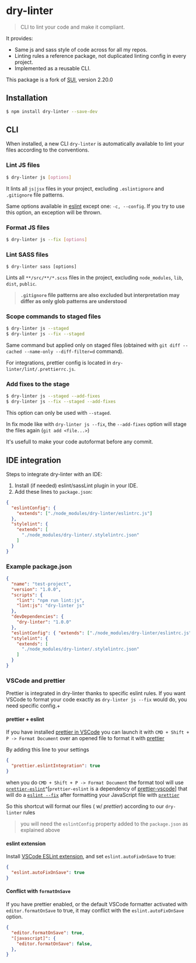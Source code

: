 # dry-linter

> CLI to lint your code and make it compliant.

It provides:

* Same js and sass style of code across for all my repos.
* Linting rules a reference package, not duplicated linting config in every project.
* Implemented as a reusable CLI.

This package is a fork of [SUI](https://github.com/SUI-Components/sui/blob/master/packages/sui-lint), version 2.20.0

## Installation

```sh
$ npm install dry-linter --save-dev
```

## CLI

When installed, a new CLI `dry-linter` is automatically available to lint your files according to the conventions.

### Lint JS files

```sh
$ dry-linter js [options]
```

It lints all `js|jsx` files in your project, excluding `.eslintignore` and `.gitignore` file patterns.

Same options available in [eslint](https://eslint.org/docs/user-guide/command-line-interface) except one: `-c, --config`. If you try to use this option, an exception will be thrown.



### Format JS files

```sh
$ dry-linter js --fix [options]
```

### Lint SASS files

```
$ dry-linter sass [options]
```

Lints all `**/src/**/*.scss` files in the project, excluding `node_modules`, `lib`, `dist`, `public`.

> **`.gitignore` file patterns are also excluded but interpretation may differ as only glob patterns are understood**

### Scope commands to staged files

```sh
$ dry-linter js --staged
$ dry-linter js --fix --staged
```

Same command but applied only on staged files (obtained with `git diff --cached --name-only --diff-filter=d` command).

For integrations, prettier config is located in `dry-linter/lint/.prettierrc.js`.

### Add fixes to the stage

```sh
$ dry-linter js --staged --add-fixes
$ dry-linter js --fix --staged --add-fixes
```

This option can only be used with `--staged`.

In fix mode like with `dry-linter js --fix`, the `--add-fixes` option will stage the files again (`git add <file...>`)

It's usefull to make your code autoformat before any commit.

## IDE integration

Steps to integrate dry-linter with an IDE:

1.  Install (if needed) eslint/sassLint plugin in your IDE.
2.  Add these lines to `package.json`:

```json
{
  "eslintConfig": {
    "extends": ["./node_modules/dry-linter/eslintrc.js"]
  },
  "stylelint": {
    "extends": [
      "./node_modules/dry-linter/.stylelintrc.json"
    ]
  }
}
```

### Example package.json

```json
{
  "name": "test-project",
  "version": "1.0.0",
  "scripts": {
    "lint": "npm run lint:js",
    "lint:js": "dry-linter js"
  },
  "devDependencies": {
    "dry-linter": "1.0.0"
  },
  "eslintConfig": { "extends": ["./node_modules/dry-linter/eslintrc.js"] },
  "stylelint": {
    "extends": [
      "./node_modules/dry-linter/.stylelintrc.json"
    ]
  }
}
```

### VSCode and prettier

Prettier is integrated in dry-linter thanks to specific eslint rules.
If you want VSCode to format your code exactly as `dry-linter js --fix` would do, you need specific config.+

#### prettier + eslint

If you have installed [prettier in VSCode](https://marketplace.visualstudio.com/items?itemName=esbenp.prettier-vscode) you can launch it with `CMD + Shift + P -> Format Document` over an opened file to format it with [prettier](https://github.com/prettier/prettier)

By adding this line to your settings 

```json
{
  "prettier.eslintIntegration": true
}
```

when you do `CMD + Shift + P -> Format Document` the format tool will use [`prettier-eslint`](https://github.com/prettier/prettier-eslint)^[`prettier-eslint` is a dependency of [prettier-vscode](https://github.com/prettier/prettier-vscode/blob/1843acb5defac7898862a1df61cb67c7a8355d69/package.json#L204)] that will do a [`eslint --fix`](http://eslint.org/) after formatting your JavaScript file with [`prettier`](https://github.com/prettier/prettier)

So this shortcut will format our files ( w/ _prettier_) according to our `dry-linter` rules

> you will need the `eslintConfig` property added to the `package.json` as explained above

#### eslint extension
Install [VSCode ESLint extension](https://marketplace.visualstudio.com/items?itemName=dbaeumer.vscode-eslint), and set `eslint.autoFixOnSave` to true:

```json
{
  "eslint.autoFixOnSave": true
}
```

#### Conflict with `formatOnSave`



If you have prettier enabled, or the default VSCode formatter activated with `editor.formatOnSave` to true, it may conflict with the `eslint.autoFixOnSave` option.

```json
{
  "editor.formatOnSave": true,
  "[javascript]": {
    "editor.formatOnSave": false,
  },
}
```
